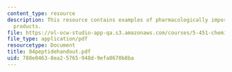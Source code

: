 ```yaml
---
content_type: resource
description: This resource contains examples of pharmacologically important natural
  products.
file: https://ol-ocw-studio-app-qa.s3.amazonaws.com/courses/5-451-chemistry-of-biomolecules-i-fall-2005/788e04638ea25765948d9efa0670b8ba_04peptidehandout.pdf
file_type: application/pdf
resourcetype: Document
title: 04peptidehandout.pdf
uid: 788e0463-8ea2-5765-948d-9efa0670b8ba
---
```

